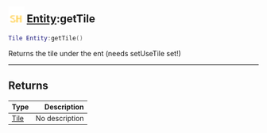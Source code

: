 ## <img src="../../.gitbook/assets/shared.png" width="32" height="32" /> [Entity](../entity/README.md):getTile

```lua
Tile Entity:getTile()
```

Returns the tile under the ent (needs setUseTile set!)

-----------------
## Returns

| Type   | Description |
| ------ | ----------: |
| [Tile](../tile/README.md) | No description |

